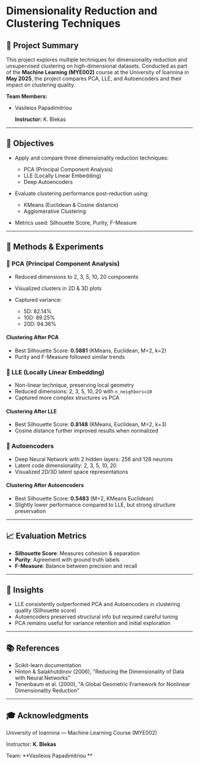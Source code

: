 # Dimensionality Reduction and Clustering Techniques

## 📌 Project Summary

This project explores multiple techniques for dimensionality reduction and unsupervised clustering on high-dimensional datasets. Conducted as part of the **Machine Learning (MYE002)** course at the University of Ioannina in **May 2025**, the project compares PCA, LLE, and Autoencoders and their impact on clustering quality.

**Team Members:**

* Vasileios Papadimitriou 

  **Instructor:** K. Blekas

---

## 🎯 Objectives

* Apply and compare three dimensionality reduction techniques:

  * PCA (Principal Component Analysis)
  * LLE (Locally Linear Embedding)
  * Deep Autoencoders
* Evaluate clustering performance post-reduction using:

  * KMeans (Euclidean & Cosine distance)
  * Agglomerative Clustering
* Metrics used: Silhouette Score, Purity, F-Measure

---

## 🧪 Methods & Experiments

### 🔷 PCA (Principal Component Analysis)

* Reduced dimensions to 2, 3, 5, 10, 20 components
* Visualized clusters in 2D & 3D plots
* Captured variance:

  * 5D: 82.14%
  * 10D: 89.25%
  * 20D: 94.36%

#### Clustering After PCA

* Best Silhouette Score: **0.5881** (KMeans, Euclidean, M=2, k=2)
* Purity and F-Measure followed similar trends

### 🔷 LLE (Locally Linear Embedding)

* Non-linear technique, preserving local geometry
* Reduced dimensions: 2, 3, 5, 10, 20 with `n_neighbors=10`
* Captured more complex structures vs PCA

#### Clustering After LLE

* Best Silhouette Score: **0.8148** (KMeans, Euclidean, M=2, k=3)
* Cosine distance further improved results when normalized

### 🔷 Autoencoders

* Deep Neural Network with 2 hidden layers: 256 and 128 neurons
* Latent code dimensionality: 2, 3, 5, 10, 20
* Visualized 2D/3D latent space representations

#### Clustering After Autoencoders

* Best Silhouette Score: **0.5483** (M=2, KMeans Euclidean)
* Slightly lower performance compared to LLE, but strong structure preservation

---

## 📈 Evaluation Metrics

* **Silhouette Score**: Measures cohesion & separation
* **Purity**: Agreement with ground truth labels
* **F-Measure**: Balance between precision and recall

---


## 🧠 Insights

* LLE consistently outperformed PCA and Autoencoders in clustering quality (Silhouette score)
* Autoencoders preserved structural info but required careful tuning
* PCA remains useful for variance retention and initial exploration

---

## 📚 References

* Scikit-learn documentation
* Hinton & Salakhutdinov (2006), "Reducing the Dimensionality of Data with Neural Networks"
* Tenenbaum et al. (2000), "A Global Geometric Framework for Nonlinear Dimensionality Reduction"

---

## 🎓 Acknowledgments

University of Ioannina — Machine Learning Course (MYE002)

Instructor: **K. Blekas**

Team: **Vasileios Papadimitriou **

